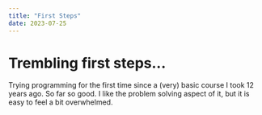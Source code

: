 ```yaml
---
title: "First Steps"
date: 2023-07-25
---
```


# Trembling first steps...
Trying programming for the first time since a (very) basic course I took 12 years ago.
So far so good. I like the problem solving aspect of it, but it is easy to feel a bit overwhelmed.
